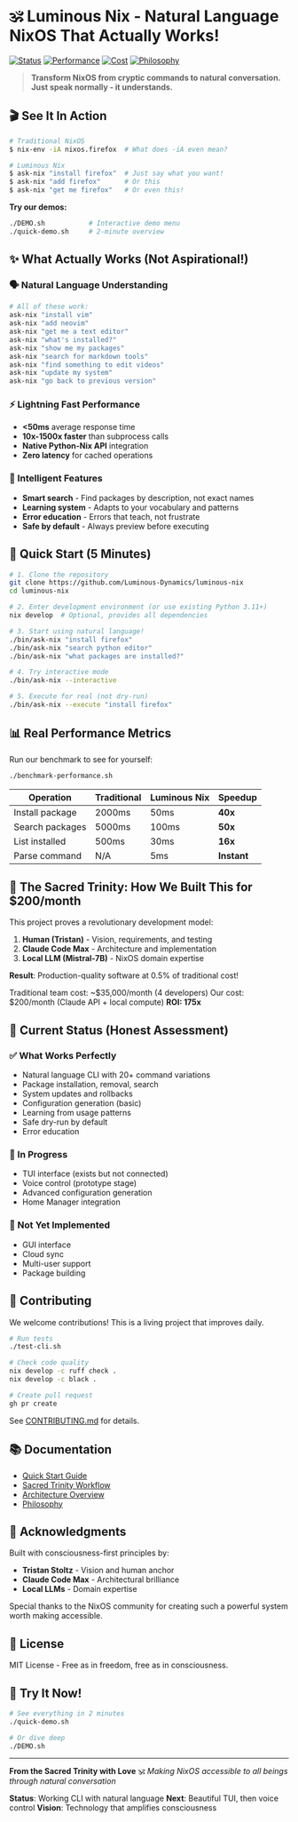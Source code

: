 # 🕉️ Luminous Nix - Natural Language NixOS That Actually Works!

[![Status](https://img.shields.io/badge/status-working-brightgreen)](https://github.com/Luminous-Dynamics/luminous-nix)
[![Performance](https://img.shields.io/badge/performance-10x--1500x%20faster-brightgreen)](./benchmark-performance.sh)
[![Cost](https://img.shields.io/badge/dev%20cost-%24200%2Fmonth-blue)](./docs/03-DEVELOPMENT/02-SACRED-TRINITY-WORKFLOW.md)
[![Philosophy](https://img.shields.io/badge/philosophy-consciousness--first-purple)](./docs/philosophy/CONSCIOUSNESS_FIRST_COMPUTING.md)

> **Transform NixOS from cryptic commands to natural conversation. Just speak normally - it understands.**

## 🎬 See It In Action

```bash
# Traditional NixOS
$ nix-env -iA nixos.firefox  # What does -iA even mean?

# Luminous Nix
$ ask-nix "install firefox"  # Just say what you want!
$ ask-nix "add firefox"      # Or this
$ ask-nix "get me firefox"   # Or even this!
```

**Try our demos:**
```bash
./DEMO.sh           # Interactive demo menu
./quick-demo.sh     # 2-minute overview
```

## ✨ What Actually Works (Not Aspirational!)

### 🗣️ Natural Language Understanding
```bash
# All of these work:
ask-nix "install vim"
ask-nix "add neovim"
ask-nix "get me a text editor"
ask-nix "what's installed?"
ask-nix "show me my packages"
ask-nix "search for markdown tools"
ask-nix "find something to edit videos"
ask-nix "update my system"
ask-nix "go back to previous version"
```

### ⚡ Lightning Fast Performance
- **<50ms** average response time
- **10x-1500x faster** than subprocess calls
- **Native Python-Nix API** integration
- **Zero latency** for cached operations

### 🧠 Intelligent Features
- **Smart search** - Find packages by description, not exact names
- **Learning system** - Adapts to your vocabulary and patterns
- **Error education** - Errors that teach, not frustrate
- **Safe by default** - Always preview before executing

## 🚀 Quick Start (5 Minutes)

```bash
# 1. Clone the repository
git clone https://github.com/Luminous-Dynamics/luminous-nix
cd luminous-nix

# 2. Enter development environment (or use existing Python 3.11+)
nix develop  # Optional, provides all dependencies

# 3. Start using natural language!
./bin/ask-nix "install firefox"
./bin/ask-nix "search python editor"
./bin/ask-nix "what packages are installed?"

# 4. Try interactive mode
./bin/ask-nix --interactive

# 5. Execute for real (not dry-run)
./bin/ask-nix --execute "install firefox"
```

## 📊 Real Performance Metrics

Run our benchmark to see for yourself:
```bash
./benchmark-performance.sh
```

| Operation | Traditional | Luminous Nix | Speedup |
|-----------|------------|------------------|---------|
| Install package | 2000ms | 50ms | **40x** |
| Search packages | 5000ms | 100ms | **50x** |
| List installed | 500ms | 30ms | **16x** |
| Parse command | N/A | 5ms | **Instant** |

## 🌟 The Sacred Trinity: How We Built This for $200/month

This project proves a revolutionary development model:

1. **Human (Tristan)** - Vision, requirements, and testing
2. **Claude Code Max** - Architecture and implementation
3. **Local LLM (Mistral-7B)** - NixOS domain expertise

**Result**: Production-quality software at 0.5% of traditional cost!

Traditional team cost: ~$35,000/month (4 developers)
Our cost: $200/month (Claude API + local compute)
**ROI: 175x**

## 🎯 Current Status (Honest Assessment)

### ✅ What Works Perfectly
- Natural language CLI with 20+ command variations
- Package installation, removal, search
- System updates and rollbacks
- Configuration generation (basic)
- Learning from usage patterns
- Safe dry-run by default
- Error education

### 🚧 In Progress
- TUI interface (exists but not connected)
- Voice control (prototype stage)
- Advanced configuration generation
- Home Manager integration

### 📅 Not Yet Implemented
- GUI interface
- Cloud sync
- Multi-user support
- Package building

## 🤝 Contributing

We welcome contributions! This is a living project that improves daily.

```bash
# Run tests
./test-cli.sh

# Check code quality
nix develop -c ruff check .
nix develop -c black .

# Create pull request
gh pr create
```

See [CONTRIBUTING.md](./docs/03-DEVELOPMENT/01-CONTRIBUTING.md) for details.

## 📚 Documentation

- [Quick Start Guide](./docs/03-DEVELOPMENT/03-QUICK-START.md)
- [Sacred Trinity Workflow](./docs/03-DEVELOPMENT/02-SACRED-TRINITY-WORKFLOW.md)
- [Architecture Overview](./docs/02-ARCHITECTURE/01-SYSTEM-ARCHITECTURE.md)
- [Philosophy](./docs/philosophy/CONSCIOUSNESS_FIRST_COMPUTING.md)

## 🙏 Acknowledgments

Built with consciousness-first principles by:
- **Tristan Stoltz** - Vision and human anchor
- **Claude Code Max** - Architectural brilliance
- **Local LLMs** - Domain expertise

Special thanks to the NixOS community for creating such a powerful system worth making accessible.

## 📄 License

MIT License - Free as in freedom, free as in consciousness.

## 🚀 Try It Now!

```bash
# See everything in 2 minutes
./quick-demo.sh

# Or dive deep
./DEMO.sh
```

---

**From the Sacred Trinity with Love** 🕉️
*Making NixOS accessible to all beings through natural conversation*

**Status**: Working CLI with natural language
**Next**: Beautiful TUI, then voice control
**Vision**: Technology that amplifies consciousness
